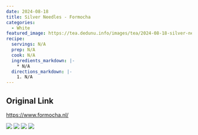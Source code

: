 ```yaml
---
date: 2024-08-18
title: Silver Needles - Formocha
categories:
  - White
featured_image: https://tea.dedunu.info/images/tea/2024-08-18-silver-needles-formocha-1.jpeg
recipe:
  servings: N/A
  prep: N/A
  cook: N/A
  ingredients_markdown: |-
    * N/A
  directions_markdown: |-
    1. N/A
---
```


## Original Link

<https://www.formocha.nl/>

![](https://tea.dedunu.info/images/tea/2024-08-18-silver-needles-formocha-2.jpeg)
![](https://tea.dedunu.info/images/tea/2024-08-18-silver-needles-formocha-3.jpeg)
![](https://tea.dedunu.info/images/tea/2024-08-18-silver-needles-formocha-4.jpeg)
![](https://tea.dedunu.info/images/tea/2024-08-18-silver-needles-formocha-5.png)
